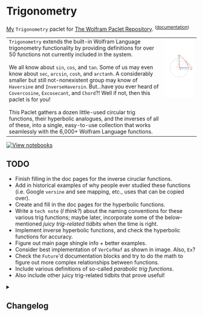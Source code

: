 # Trigonometry
[My](https://resources.wolframcloud.com/publishers/resources?PublisherID=TheRealCStover) `Trigonometry` paclet for [The Wolfram Paclet Repository](https://resources.wolframcloud.com/PacletRepository). <sup>([documentation](https://resources.wolframcloud.com/PacletRepository/resources/TheRealCStover/Trigonometry/))</sup>

<table>
  <tr>
    <td valign = "top">
      <code>Trigonometry</code> extends the built-in Wolfram Language trigonometry functionality by providing definitions for over 50 functions not currently included in the system.
      <br><br>
      We all know about <code>sin</code>, <code>cos</code>, and <code>tan</code>. Some of us may even know about <code>sec</code>, <code>arcsin</code>, <code>cosh</code>, and <code>arctanh</code>. A considerably smaller but still not-nonexistent group may know of <code>Haversine</code> and <code>InverseHaversin</code>. But...have you ever heard of <code>Covercosine</code>, <code>Excosecant</code>, and <code>Chord</code>?! Well if not, then this paclet is for you!
      <br><br>
        This Paclet gathers a dozen little-used circular trig functions, their hyperbolic analogues, and the inverses of all of these, into a single, easy-to-use collection that works seamlessly with the 6,000+ Wolfram Language functions.
    </td>
    <td valign = "top">
      <img src = "https://github.com/stoverc/Trigonometry/blob/main/img/Diagram1Trans_Tall.png" height="200%">
    </td>
  </tr>
 </table>
 
 [![View notebooks](https://wolfr.am/HAAhzkRq)](https://wolfr.am/15vauXgrU)
 
## TODO
* Finish filling in the doc pages for the inverse ciruclar functions.
* Add in historical examples of why people ever studied these functions (i.e. Google <code>versine</code> and see mapping, etc., uses that can be copied over).
* Create and fill in the doc pages for the hyperbolic functions.
* Write a <code>tech note</code> (_I think?_) about the naming conventions for these various trig functions; maybe later, incorporate some of the below-mentioned _juicy trig-related tidbits_ when the time is right.
* Implement inverse hyperbolic functions, and check the hyperbolic functions for accuracy.
* Figure out main page shingle info + better examples.
* Consider best implementation of <code>VerCofHaf</code> as shown in image. Also, <code>Ex</code>?
* Check the <code>Future</code>'d documentation blocks and try to do the math to figure out more complex relationships between functions.
* Include various definitions of so-called <i>parabolic trig functions</i>.
* Also include other juicy trig-related tidbits that prove useful!

<details>
<summary><h2>Changelog</h2></summary>
  <details> 
  <summary><h3>26 Aug 2022</h3></summary>
  <ol>
    <li>Fixed hundreds of instances of bad links in the existing documentation.</li>
    <li>Added second Details and Options bullets to the <code>Inverse*</code> function documentations.</li>
    <li>Changed $\square^{-1}$ to $arc\square$ in all <code>Inverse*</code> function documentations.</li>
    <li>Added first draft keywords to all documentation.</li>
    <li>Removed un-kept-up-with Author Notes from main page def notebook.</li>
    <li>Also fixed dozens of other miscellaneous documentation bugs.</li>
    <li>Published v1.0.8 in the Paclet Repo: (<a href = "https://resources.wolframcloud.com/PacletRepository/resources/TheRealCStover/Trigonometry/">link</a>)</li>
  </ol>
  </details>
  <details> 
  <summary><h3>20-21 Aug 2022</h3></summary>
  <ol>
    <li>Made edits to circular <code>Inverse*</code> function documentation to fix a bad copy/paste situation as well as some utilization oversight.</li>
    <li>Implemented beta versions of <code>InverseCovercosine</code>, <code>InverseHavercosine</code>, etc. documentation.</li>
    <li>Later, made edits to above-implemented function documentation.</li>
    <li>Published v1.0.7 <sup>(v1.0.6 didn't actually publish)</sup> in the Paclet Repo: (<a href = "https://resources.wolframcloud.com/PacletRepository/resources/TheRealCStover/Trigonometry/">link</a>)</li>
  </ol>
  </details>
  <details> 
  <summary><h3>18 Aug 2022</h3></summary>
  <ol>
    <li>Implemented beta version of <code>InverseCoversine</code> and <code>InverseVercosine</code> documentation.</li>
    <li>Made edits to <code>InverseVersine</code> + percolated them through the above.</li>
    <li>Published v1.0.5 <sup>(v1.0.4 didn't actually publish)</sup> in the Paclet Repo: (<a href = "https://resources.wolframcloud.com/PacletRepository/resources/TheRealCStover/Trigonometry/">link</a>)</li>
  </ol>
  </details>
  <details> 
  <summary><h3>12 Aug 2022</h3></summary>
  <ol>
    <li>Implemented beta version of <code>InverseVersine</code> documentation.</li>
    <li>Published v1.0.3 in the Paclet Repo: (<a href = "https://resources.wolframcloud.com/PacletRepository/resources/TheRealCStover/Trigonometry/">link</a>)</li>
  </ol>
  </details>
  <details>
  <summary><h3>6 Aug 2022</h3></summary>
  <ol>
    <li>Made small metadata tweaks of main shingle page.</li>
    <li>Published v1.0.2 <sup>(v1.0.1 didn't actually publish)</sup> in the Paclet Repo: (<a href = "https://resources.wolframcloud.com/PacletRepository/resources/TheRealCStover/Trigonometry/">link</a>)</li>
  </ol>
  </details>
  <details>
  <summary><h3>5-6 Aug 2022</h3></summary>
  <ol>
    <li>Finished first-drafts of circular function docs.</li>
    <li>Several bugfixes / changes to existing (circular function) documentation.</li>
    <li>Put blank inverse circular function documentation into <code>/misc/In Progress</code> to get a first draft published to the Paclet Repo a bit faster.</li>
    <li>Later, put the full-fledged version of the Guide page in <code>/misc/In Progress</code> and replaced the working version with a version with fewer links.</li>
    <li>Published v1.0.0 in the Paclet Repo: (<a href = "https://resources.wolframcloud.com/PacletRepository/resources/TheRealCStover/Trigonometry/">link</a>)</li>
  </ol>
  </details>
  <details>
  <summary><h3>26 Jul 2022</h3></summary>
  <ol>
    <li>First drafts of documentation for several (circular) functions.</li>
    <li>Small changes to existing documentation.</li>
  </ol>
  </details>
  <details>
  <summary><h3>25 Jul 2022</h3></summary>
  <ol>
    <li>First drafts of documentation for several (circular) functions.</li>
    <li>Small changes to existing documentation.</li>
    <li>Got rid of the giant compressed image stored in the <code>Trigonometry.wl</code> file.</li>
    <li>Later, added <code>chord</code> to the diagram(s).</li>
  </ol>
  </details>
  <details>
  <summary><h3>11 Jul 2022</h3></summary>
  <ol>
    <li>Completed a draft version of <code>Vercosine</code> documentation.</li>
  </ol>
  </details>
  <details>
  <summary><h3>6 Jul 2022</h3></summary>
  <ol>
    <li>Completed a draft version of <code>Versine</code> documentation.</li>
    <li>Implemented rough versions of <code>Hyperbolic*</code> functions.</li>
  </ol>
  </details>
  <details>
  <summary><h3>3 Jul 2022</h3></summary>
  <ol>
    <li>Added blank documentation pages for the circular trig functions and their inverses.</li>
    <li>Also, updated the <code>PacletInfo</code> file and the <code>README</code> as appropriate.</li>
    <li>Later, made considerable changes to the <code>README</code> file.
  </ol>
  </details>
  <details>
  <summary><h3>26 Jun 2022</h3></summary>
  <ol>
    <li>Made initial version of <code>README.md</code>. No idea why I didn't do this yesterday?</li>
    <li>Later, added a <code>.png</code> version of the graphic to the <code>img</code> directory.</li>
    <li>Later still, added a transparent version of the above-mentioned <code>.png</code>, and used it to update the <code>README.md</code> file to its current state.</li>
  </ol>
  </details>
  <details>
  <summary><h3>25 Jun 2022</h3></summary>
  <ol>
    <li>Initial commit. This version contains definitions for the circular functions + their inverses, as well as a halfish-completed landing page, one guide page in progress, and nothing else. There is still much to be done here.</li>
  </ol>
  </details>
</details>
